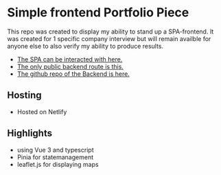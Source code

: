 # Simple frontend Portfolio Piece

This repo was created to display my ability to stand up a SPA-frontend. It was created for 1 specific company interview but will remain availble for anyone else to also verify my ability to produce results.

- [The SPA can be interacted with here.]("https://symphonious-sable-b229b4.netlify.app/")
- [The only public backend route is this.]("http://rsm.immaculateintellect.com/api/")
- [The github repo of the Backend is here.]("https://github.com/immaculateintellect/rsm-backend")

## Hosting

- Hosted on Netlify

## Highlights

- using Vue 3 and typescript
- Pinia for statemanagement
- leaflet.js for displaying maps
